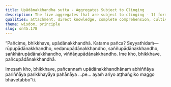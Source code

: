 ```yaml
---
title: Upādānakkhandha sutta - Aggregates Subject to Clinging
description: The five aggregates that are subject to clinging - 1) form, 2) feeling, 3) perception, 4) intentional constructs, and 5) consciousness - are described in brief. The Noble Eightfold Path is the way for direct knowledge, full understanding, complete exhaustion, and giving up of these five aggregates that are subject to clinging.
qualities: attachment, direct knowledge, complete comprehension, cultivation
theme: wisdom, principle
slug: sn45.178
---
```


“Pañcime, bhikkhave, upādānakkhandhā. Katame pañca? Seyyathidaṁ—rūpupādānakkhandho, vedanupādānakkhandho, saññupādānakkhandho, saṅkhārupādānakkhandho, viññāṇupādānakkhandho. Ime kho, bhikkhave, pañcupādānakkhandhā.

Imesaṁ kho, bhikkhave, pañcannaṁ upādānakkhandhānaṁ abhiññāya pariññāya parikkhayāya pahānāya …pe… ayaṁ ariyo aṭṭhaṅgiko maggo bhāvetabbo”ti.

